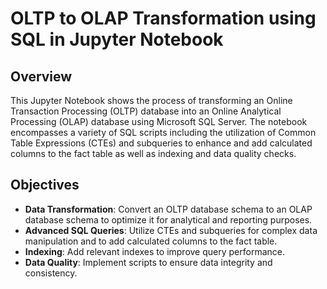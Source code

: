 # OLTP to OLAP Transformation using SQL in Jupyter Notebook


## Overview
This Jupyter Notebook shows the process of transforming an Online Transaction Processing (OLTP) database into an Online Analytical Processing (OLAP) database using Microsoft SQL Server. The notebook encompasses a variety of SQL scripts including the utilization of Common Table Expressions (CTEs) and subqueries to enhance and add calculated columns to the fact table as well as indexing and  data quality checks.

## Objectives
- **Data Transformation**: Convert an OLTP database schema to an OLAP database schema to optimize it for analytical and reporting purposes.
- **Advanced SQL Queries**: Utilize CTEs and subqueries for complex data manipulation and to add calculated columns to the fact table.
- **Indexing**: Add relevant indexes to improve query performance.
- **Data Quality**: Implement scripts to ensure data integrity and consistency.

